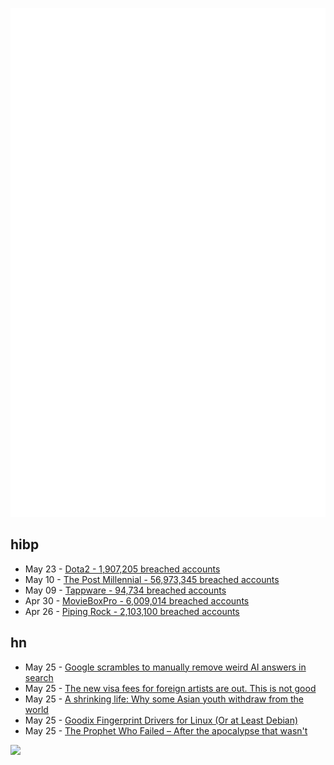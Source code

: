 ![Metrics](https://raw.githubusercontent.com/phixion/phixion/master/metrics.svg)

## hibp

<!--
for https://github.com/phixion/phixion/blob/main/.github/workflows/feeds.yml
-->
<!--START_SECTION:haveibeenpwnd-->
- May 23 - [Dota2 - 1,907,205 breached accounts](https://haveibeenpwned.com/PwnedWebsites#Dota2)
- May 10 - [The Post Millennial - 56,973,345 breached accounts](https://haveibeenpwned.com/PwnedWebsites#ThePostMillennial)
- May 09 - [Tappware - 94,734 breached accounts](https://haveibeenpwned.com/PwnedWebsites#Tappware)
- Apr 30 - [MovieBoxPro - 6,009,014 breached accounts](https://haveibeenpwned.com/PwnedWebsites#MovieBoxPro)
- Apr 26 - [Piping Rock - 2,103,100 breached accounts](https://haveibeenpwned.com/PwnedWebsites#PipingRock)
<!--END_SECTION:haveibeenpwnd-->

## hn

<!--
for https://github.com/phixion/phixion/blob/main/.github/workflows/feeds.yml
-->
<!--START_SECTION:hn-->
- May 25 - [Google scrambles to manually remove weird AI answers in search](https://www.theverge.com/2024/5/24/24164119/google-ai-overview-mistakes-search-race-openai)
- May 25 - [The new visa fees for foreign artists are out. This is not good](https://www.ajournalofmusicalthings.com/the-new-visa-fees-for-foreign-artists-are-out-this-is-not-good/)
- May 25 - [A shrinking life: Why some Asian youth withdraw from the world](https://www.cnn.com/interactive/2024/05/world/hikikomori-asia-personal-stories-wellness/)
- May 25 - [Goodix Fingerprint Drivers for Linux (Or at Least Debian)](https://github.com/tcsenpai/goodix-debian-linux-drivers-fingerprint-by-dell)
- May 25 - [The Prophet Who Failed – After the apocalypse that wasn't](https://harpers.org/archive/2024/06/the-prophet-who-wasnt-after-the-apocalypse-that-failed-emily-harnett/)
<!--END_SECTION:hn-->

<!--
for https://yhype.me
-->
![](https://hit.yhype.me/github/profile?user_id=13013670)

